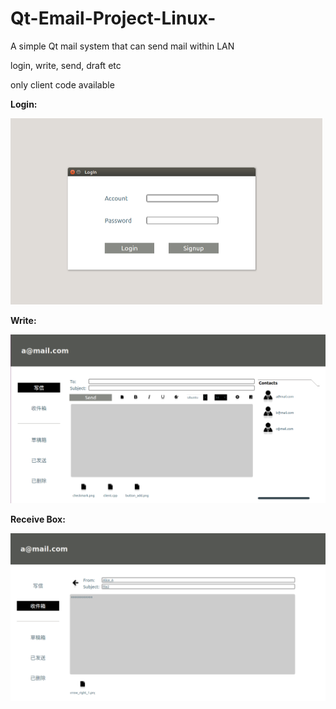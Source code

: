 # Qt-Email-Project-Linux-
A simple Qt mail system that can send mail within LAN

login, write, send, draft etc

only client code available



**Login:**

<img src="media/login.png" style="zoom:50%;" />

**Write:**

![](media/write.png)

**Receive Box:**

<img src="media/readreceive.PNG" style="zoom:50%;" />

